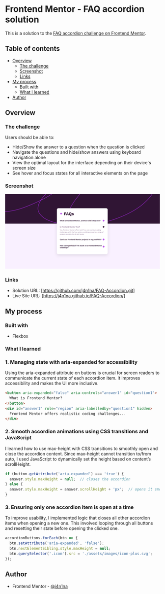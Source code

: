 # Frontend Mentor - FAQ accordion solution

This is a solution to the [FAQ accordion challenge on Frontend Mentor](https://www.frontendmentor.io/challenges/faq-accordion-wyfFdeBwBz). 

## Table of contents

- [Overview](#overview)
  - [The challenge](#the-challenge)
  - [Screenshot](#screenshot)
  - [Links](#links)
- [My process](#my-process)
  - [Built with](#built-with)
  - [What I learned](#what-i-learned)
- [Author](#author)




## Overview

### The challenge

Users should be able to:

- Hide/Show the answer to a question when the question is clicked
- Navigate the questions and hide/show answers using keyboard navigation alone
- View the optimal layout for the interface depending on their device's screen size
- See hover and focus states for all interactive elements on the page

### Screenshot

![](./assets/images/Screenshot%20faq-accordion.png)



### Links

- Solution URL: [https://github.com/j4n1na/FAQ-Accordion.git]
- Live Site URL: [https://j4n1na.github.io/FAQ-Accordion/]

## My process

### Built with

- Flexbox


### What I learned

### 1. Managing state with aria-expanded for accessibility
Using the aria-expanded attribute on buttons is crucial for screen readers to communicate the current state of each accordion item. It improves accessibility and makes the UI more inclusive.

```html
<button aria-expanded="false" aria-controls="answer1" id="question1">
  What is Frontend Mentor?
</button>
<div id="answer1" role="region" aria-labelledby="question1" hidden>
  Frontend Mentor offers realistic coding challenges...
</div>
```

### 2. Smooth accordion animations using CSS transitions and JavaScript
I learned how to use max-height with CSS transitions to smoothly open and close the accordion content. Since max-height cannot transition to/from auto, I used JavaScript to dynamically set the height based on content’s scrollHeight.

```js
if (button.getAttribute('aria-expanded') === 'true') {
  answer.style.maxHeight = null;  // closes the accordion
} else {
  answer.style.maxHeight = answer.scrollHeight + 'px';  // opens it smoothly
}
```

### 3. Ensuring only one accordion item is open at a time
To improve usability, I implemented logic that closes all other accordion items when opening a new one. This involved looping through all buttons and resetting their state before opening the clicked one.

```js
accordionButtons.forEach(btn => {
  btn.setAttribute('aria-expanded', 'false');
  btn.nextElementSibling.style.maxHeight = null;
  btn.querySelector('.icon').src = './assets/images/icon-plus.svg';
});
```

## Author

- Frontend Mentor - [@j4n1na](https://www.frontendmentor.io/profile/j4n1na)



